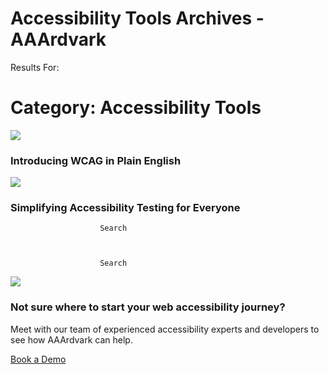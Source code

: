 # Accessibility Tools Archives - AAArdvark

Results For:  

# Category: Accessibility Tools

 

 

![](https://aaardvarkaccessibility.com/wp-content/uploads/2025/04/WCAG-In-Plain-English-768x432.png) 

### Introducing WCAG in Plain English

 

![](https://aaardvarkaccessibility.com/wp-content/uploads/2023/05/2.-Inclusive-group-of-people-768x512.png)

### Simplifying Accessibility Testing for Everyone

 

						Search					

 

						Search					

![](https://aaardvarkaccessibility.com/wp-content/uploads/2025/01/triangle-stacked-accent.png)

### Not sure where to start your web accessibility journey?

 

Meet with our team of experienced accessibility experts and developers to see how AAArdvark can help.

 

[Book a Demo](https://aaardvarkaccessibility.com/meet-the-founders/)

